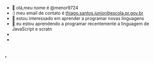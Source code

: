 - 👋 olá,meu nome é @menor9724
- :) meu email de contato é thiago.santos.junior@escola.pr.gov.br
- 👀 estou interessado em aprender a programar novas linguagens
- 🌱 eu estou aprendendo a programar recentemente a linguagem de JavaScript e scratn
- 
- 

.
-
